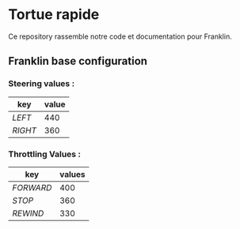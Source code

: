 # Tortue rapide

Ce repository rassemble notre code et documentation pour Franklin.

## Franklin base configuration

### Steering values :
key|value
---|---
*LEFT* | 440
*RIGHT* | 360

### Throttling Values :
key | values
---|---
*FORWARD* | 400
*STOP* | 360
*REWIND* | 330